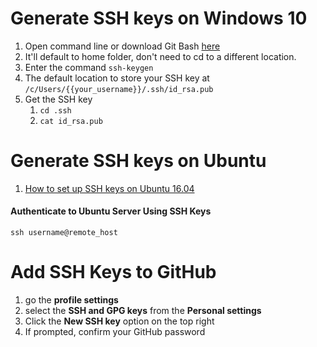 # Generate SSH keys on Windows 10

1. Open command line or download Git Bash [here](https://git-scm.com/downloads)
2. It'll default to home folder, don't need to cd to a different location.
3. Enter the command ```ssh-keygen```
4. The default location to store your SSH key at ```/c/Users/{{your_username}}/.ssh/id_rsa.pub```
5. Get the SSH key 
   1. ```cd .ssh```
   2. ```cat id_rsa.pub```

# Generate SSH keys on Ubuntu

1. [How to set up SSH keys on Ubuntu 16.04](https://www.digitalocean.com/community/tutorials/how-to-set-up-ssh-keys-on-ubuntu-1604)

#### Authenticate to Ubuntu Server Using SSH Keys

```ssh username@remote_host```



# Add SSH Keys to GitHub

1. go the **profile settings**
2. select the **SSH and GPG keys** from the **Personal settings**
3. Click the **New SSH key** option on the top right
4. If prompted, confirm your GitHub password



